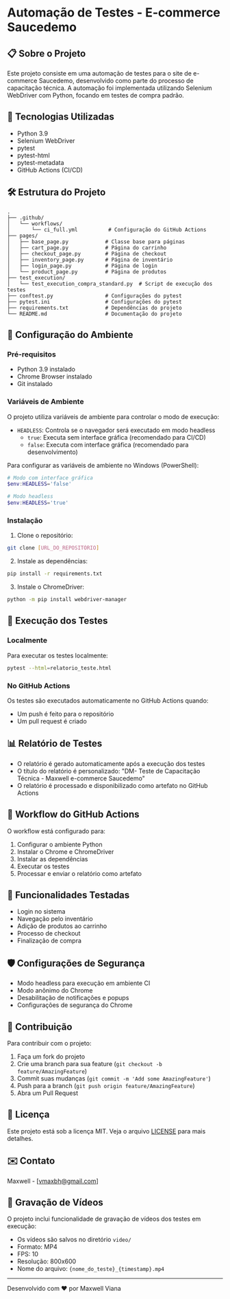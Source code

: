# Automação de Testes - E-commerce Saucedemo

## 📋 Sobre o Projeto
Este projeto consiste em uma automação de testes para o site de e-commerce Saucedemo, desenvolvido como parte do processo de capacitação técnica. A automação foi implementada utilizando Selenium WebDriver com Python, focando em testes de compra padrão.

## 🚀 Tecnologias Utilizadas
- Python 3.9
- Selenium WebDriver
- pytest
- pytest-html
- pytest-metadata
- GitHub Actions (CI/CD)

## 🛠️ Estrutura do Projeto
```
.
├── .github/
│   └── workflows/
│       └── ci_full.yml          # Configuração do GitHub Actions
├── pages/
│   ├── base_page.py            # Classe base para páginas
│   ├── cart_page.py            # Página do carrinho
│   ├── checkout_page.py        # Página de checkout
│   ├── inventory_page.py       # Página de inventário
│   ├── login_page.py           # Página de login
│   └── product_page.py         # Página de produtos
├── test_execution/
│   └── test_execution_compra_standard.py  # Script de execução dos testes
├── conftest.py                 # Configurações do pytest
├── pytest.ini                  # Configurações do pytest
├── requirements.txt            # Dependências do projeto
└── README.md                   # Documentação do projeto
```

## 🔧 Configuração do Ambiente

### Pré-requisitos
- Python 3.9 instalado
- Chrome Browser instalado
- Git instalado

### Variáveis de Ambiente
O projeto utiliza variáveis de ambiente para controlar o modo de execução:

- `HEADLESS`: Controla se o navegador será executado em modo headless
  - `true`: Executa sem interface gráfica (recomendado para CI/CD)
  - `false`: Executa com interface gráfica (recomendado para desenvolvimento)

Para configurar as variáveis de ambiente no Windows (PowerShell):
```powershell
# Modo com interface gráfica
$env:HEADLESS='false'

# Modo headless
$env:HEADLESS='true'
```

### Instalação
1. Clone o repositório:
```bash
git clone [URL_DO_REPOSITÓRIO]
```

2. Instale as dependências:
```bash
pip install -r requirements.txt
```

3. Instale o ChromeDriver:
```bash
python -m pip install webdriver-manager
```

## 🧪 Execução dos Testes

### Localmente
Para executar os testes localmente:
```bash
pytest --html=relatorio_teste.html
```

### No GitHub Actions
Os testes são executados automaticamente no GitHub Actions quando:
- Um push é feito para o repositório
- Um pull request é criado

## 📊 Relatório de Testes
- O relatório é gerado automaticamente após a execução dos testes
- O título do relatório é personalizado: "DM- Teste de Capacitação Técnica - Maxwell e-commerce Saucedemo"
- O relatório é processado e disponibilizado como artefato no GitHub Actions

## 🔄 Workflow do GitHub Actions
O workflow está configurado para:
1. Configurar o ambiente Python
2. Instalar o Chrome e ChromeDriver
3. Instalar as dependências
4. Executar os testes
5. Processar e enviar o relatório como artefato

## 📝 Funcionalidades Testadas
- Login no sistema
- Navegação pelo inventário
- Adição de produtos ao carrinho
- Processo de checkout
- Finalização de compra

## 🛡️ Configurações de Segurança
- Modo headless para execução em ambiente CI
- Modo anônimo do Chrome
- Desabilitação de notificações e popups
- Configurações de segurança do Chrome

## 🤝 Contribuição
Para contribuir com o projeto:
1. Faça um fork do projeto
2. Crie uma branch para sua feature (`git checkout -b feature/AmazingFeature`)
3. Commit suas mudanças (`git commit -m 'Add some AmazingFeature'`)
4. Push para a branch (`git push origin feature/AmazingFeature`)
5. Abra um Pull Request

## 📄 Licença
Este projeto está sob a licença MIT. Veja o arquivo [LICENSE](LICENSE) para mais detalhes.

## ✉️ Contato
Maxwell - [vmaxbh@gmail.com]


## 🎥 Gravação de Vídeos

O projeto inclui funcionalidade de gravação de vídeos dos testes em execução:

- Os vídeos são salvos no diretório `video/`
- Formato: MP4
- FPS: 10
- Resolução: 800x600
- Nome do arquivo: `{nome_do_teste}_{timestamp}.mp4`

---
Desenvolvido com ❤️ por Maxwell Viana
